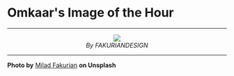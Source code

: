 # Omkaar's Image of the Hour

---

<div align="center">

<a href="https://unsplash.com/photos/abstract-flowing-shapes-create-a-minimalist-design-CqQqOYJIZdc">
  <img src="https://images.unsplash.com/photo-1751517298199-ab842a0f4e76?crop=entropy&cs=tinysrgb&fit=max&fm=jpg&ixid=M3w3NjA2Nzh8MHwxfHJhbmRvbXx8fHx8fHx8fDE3NTQxNDMyMDB8&ixlib=rb-4.1.0&q=80&w=1080" style="max-width:100%; height:auto;">
</a>

<br>
<i>By FAKURIANDESIGN</i>

</div>

---

**Photo by** [Milad Fakurian](https://unsplash.com/@fakurian) **on Unsplash**
